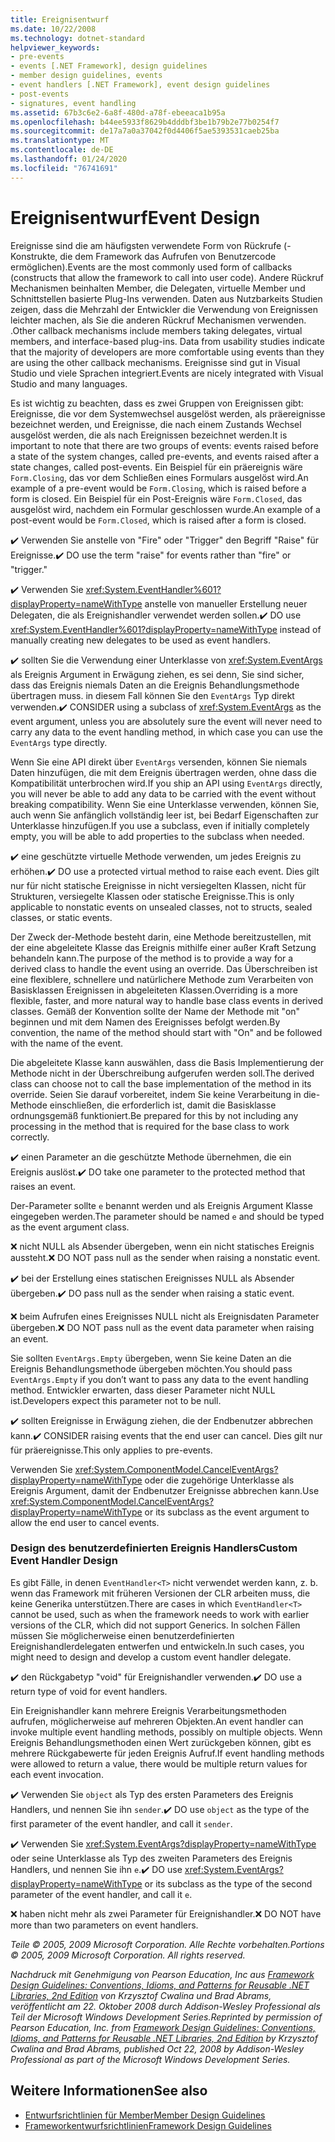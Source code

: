 ```yaml
---
title: Ereignisentwurf
ms.date: 10/22/2008
ms.technology: dotnet-standard
helpviewer_keywords:
- pre-events
- events [.NET Framework], design guidelines
- member design guidelines, events
- event handlers [.NET Framework], event design guidelines
- post-events
- signatures, event handling
ms.assetid: 67b3c6e2-6a8f-480d-a78f-ebeeaca1b95a
ms.openlocfilehash: b44ee5933f8629b4dddbf3be1b79b2e77b0254f7
ms.sourcegitcommit: de17a7a0a37042f0d4406f5ae5393531caeb25ba
ms.translationtype: MT
ms.contentlocale: de-DE
ms.lasthandoff: 01/24/2020
ms.locfileid: "76741691"
---
```

# <a name="event-design"></a><span data-ttu-id="20a59-102">Ereignisentwurf</span><span class="sxs-lookup"><span data-stu-id="20a59-102">Event Design</span></span>
<span data-ttu-id="20a59-103">Ereignisse sind die am häufigsten verwendete Form von Rückrufe (-Konstrukte, die dem Framework das Aufrufen von Benutzercode ermöglichen).</span><span class="sxs-lookup"><span data-stu-id="20a59-103">Events are the most commonly used form of callbacks (constructs that allow the framework to call into user code).</span></span> <span data-ttu-id="20a59-104">Andere Rückruf Mechanismen beinhalten Member, die Delegaten, virtuelle Member und Schnittstellen basierte Plug-Ins verwenden. Daten aus Nutzbarkeits Studien zeigen, dass die Mehrzahl der Entwickler die Verwendung von Ereignissen leichter machen, als Sie die anderen Rückruf Mechanismen verwenden. .</span><span class="sxs-lookup"><span data-stu-id="20a59-104">Other callback mechanisms include members taking delegates, virtual members, and interface-based plug-ins. Data from usability studies indicate that the majority of developers are more comfortable using events than they are using the other callback mechanisms.</span></span> <span data-ttu-id="20a59-105">Ereignisse sind gut in Visual Studio und viele Sprachen integriert.</span><span class="sxs-lookup"><span data-stu-id="20a59-105">Events are nicely integrated with Visual Studio and many languages.</span></span>

 <span data-ttu-id="20a59-106">Es ist wichtig zu beachten, dass es zwei Gruppen von Ereignissen gibt: Ereignisse, die vor dem Systemwechsel ausgelöst werden, als präereignisse bezeichnet werden, und Ereignisse, die nach einem Zustands Wechsel ausgelöst werden, die als nach Ereignissen bezeichnet werden.</span><span class="sxs-lookup"><span data-stu-id="20a59-106">It is important to note that there are two groups of events: events raised before a state of the system changes, called pre-events, and events raised after a state changes, called post-events.</span></span> <span data-ttu-id="20a59-107">Ein Beispiel für ein präereignis wäre `Form.Closing`, das vor dem Schließen eines Formulars ausgelöst wird.</span><span class="sxs-lookup"><span data-stu-id="20a59-107">An example of a pre-event would be `Form.Closing`, which is raised before a form is closed.</span></span> <span data-ttu-id="20a59-108">Ein Beispiel für ein Post-Ereignis wäre `Form.Closed`, das ausgelöst wird, nachdem ein Formular geschlossen wurde.</span><span class="sxs-lookup"><span data-stu-id="20a59-108">An example of a post-event would be `Form.Closed`, which is raised after a form is closed.</span></span>

 <span data-ttu-id="20a59-109">✔️ Verwenden Sie anstelle von "Fire" oder "Trigger" den Begriff "Raise" für Ereignisse.</span><span class="sxs-lookup"><span data-stu-id="20a59-109">✔️ DO use the term "raise" for events rather than "fire" or "trigger."</span></span>

 <span data-ttu-id="20a59-110">✔️ Verwenden Sie <xref:System.EventHandler%601?displayProperty=nameWithType> anstelle von manueller Erstellung neuer Delegaten, die als Ereignishandler verwendet werden sollen.</span><span class="sxs-lookup"><span data-stu-id="20a59-110">✔️ DO use <xref:System.EventHandler%601?displayProperty=nameWithType> instead of manually creating new delegates to be used as event handlers.</span></span>

 <span data-ttu-id="20a59-111">✔️ sollten Sie die Verwendung einer Unterklasse von <xref:System.EventArgs> als Ereignis Argument in Erwägung ziehen, es sei denn, Sie sind sicher, dass das Ereignis niemals Daten an die Ereignis Behandlungsmethode übertragen muss. in diesem Fall können Sie den `EventArgs` Typ direkt verwenden.</span><span class="sxs-lookup"><span data-stu-id="20a59-111">✔️ CONSIDER using a subclass of <xref:System.EventArgs> as the event argument, unless you are absolutely sure the event will never need to carry any data to the event handling method, in which case you can use the `EventArgs` type directly.</span></span>

 <span data-ttu-id="20a59-112">Wenn Sie eine API direkt über `EventArgs` versenden, können Sie niemals Daten hinzufügen, die mit dem Ereignis übertragen werden, ohne dass die Kompatibilität unterbrochen wird.</span><span class="sxs-lookup"><span data-stu-id="20a59-112">If you ship an API using `EventArgs` directly, you will never be able to add any data to be carried with the event without breaking compatibility.</span></span> <span data-ttu-id="20a59-113">Wenn Sie eine Unterklasse verwenden, können Sie, auch wenn Sie anfänglich vollständig leer ist, bei Bedarf Eigenschaften zur Unterklasse hinzufügen.</span><span class="sxs-lookup"><span data-stu-id="20a59-113">If you use a subclass, even if initially completely empty, you will be able to add properties to the subclass when needed.</span></span>

 <span data-ttu-id="20a59-114">✔️ eine geschützte virtuelle Methode verwenden, um jedes Ereignis zu erhöhen.</span><span class="sxs-lookup"><span data-stu-id="20a59-114">✔️ DO use a protected virtual method to raise each event.</span></span> <span data-ttu-id="20a59-115">Dies gilt nur für nicht statische Ereignisse in nicht versiegelten Klassen, nicht für Strukturen, versiegelte Klassen oder statische Ereignisse.</span><span class="sxs-lookup"><span data-stu-id="20a59-115">This is only applicable to nonstatic events on unsealed classes, not to structs, sealed classes, or static events.</span></span>

 <span data-ttu-id="20a59-116">Der Zweck der-Methode besteht darin, eine Methode bereitzustellen, mit der eine abgeleitete Klasse das Ereignis mithilfe einer außer Kraft Setzung behandeln kann.</span><span class="sxs-lookup"><span data-stu-id="20a59-116">The purpose of the method is to provide a way for a derived class to handle the event using an override.</span></span> <span data-ttu-id="20a59-117">Das Überschreiben ist eine flexiblere, schnellere und natürlichere Methode zum Verarbeiten von Basisklassen Ereignissen in abgeleiteten Klassen.</span><span class="sxs-lookup"><span data-stu-id="20a59-117">Overriding is a more flexible, faster, and more natural way to handle base class events in derived classes.</span></span> <span data-ttu-id="20a59-118">Gemäß der Konvention sollte der Name der Methode mit "on" beginnen und mit dem Namen des Ereignisses befolgt werden.</span><span class="sxs-lookup"><span data-stu-id="20a59-118">By convention, the name of the method should start with "On" and be followed with the name of the event.</span></span>

 <span data-ttu-id="20a59-119">Die abgeleitete Klasse kann auswählen, dass die Basis Implementierung der Methode nicht in der Überschreibung aufgerufen werden soll.</span><span class="sxs-lookup"><span data-stu-id="20a59-119">The derived class can choose not to call the base implementation of the method in its override.</span></span> <span data-ttu-id="20a59-120">Seien Sie darauf vorbereitet, indem Sie keine Verarbeitung in die-Methode einschließen, die erforderlich ist, damit die Basisklasse ordnungsgemäß funktioniert.</span><span class="sxs-lookup"><span data-stu-id="20a59-120">Be prepared for this by not including any processing in the method that is required for the base class to work correctly.</span></span>

 <span data-ttu-id="20a59-121">✔️ einen Parameter an die geschützte Methode übernehmen, die ein Ereignis auslöst.</span><span class="sxs-lookup"><span data-stu-id="20a59-121">✔️ DO take one parameter to the protected method that raises an event.</span></span>

 <span data-ttu-id="20a59-122">Der-Parameter sollte `e` benannt werden und als Ereignis Argument Klasse eingegeben werden.</span><span class="sxs-lookup"><span data-stu-id="20a59-122">The parameter should be named `e` and should be typed as the event argument class.</span></span>

 <span data-ttu-id="20a59-123">❌ nicht NULL als Absender übergeben, wenn ein nicht statisches Ereignis aussteht.</span><span class="sxs-lookup"><span data-stu-id="20a59-123">❌ DO NOT pass null as the sender when raising a nonstatic event.</span></span>

 <span data-ttu-id="20a59-124">✔️ bei der Erstellung eines statischen Ereignisses NULL als Absender übergeben.</span><span class="sxs-lookup"><span data-stu-id="20a59-124">✔️ DO pass null as the sender when raising a static event.</span></span>

 <span data-ttu-id="20a59-125">❌ beim Aufrufen eines Ereignisses NULL nicht als Ereignisdaten Parameter übergeben.</span><span class="sxs-lookup"><span data-stu-id="20a59-125">❌ DO NOT pass null as the event data parameter when raising an event.</span></span>

 <span data-ttu-id="20a59-126">Sie sollten `EventArgs.Empty` übergeben, wenn Sie keine Daten an die Ereignis Behandlungsmethode übergeben möchten.</span><span class="sxs-lookup"><span data-stu-id="20a59-126">You should pass `EventArgs.Empty` if you don’t want to pass any data to the event handling method.</span></span> <span data-ttu-id="20a59-127">Entwickler erwarten, dass dieser Parameter nicht NULL ist.</span><span class="sxs-lookup"><span data-stu-id="20a59-127">Developers expect this parameter not to be null.</span></span>

 <span data-ttu-id="20a59-128">✔️ sollten Ereignisse in Erwägung ziehen, die der Endbenutzer abbrechen kann.</span><span class="sxs-lookup"><span data-stu-id="20a59-128">✔️ CONSIDER raising events that the end user can cancel.</span></span> <span data-ttu-id="20a59-129">Dies gilt nur für präereignisse.</span><span class="sxs-lookup"><span data-stu-id="20a59-129">This only applies to pre-events.</span></span>

 <span data-ttu-id="20a59-130">Verwenden Sie <xref:System.ComponentModel.CancelEventArgs?displayProperty=nameWithType> oder die zugehörige Unterklasse als Ereignis Argument, damit der Endbenutzer Ereignisse abbrechen kann.</span><span class="sxs-lookup"><span data-stu-id="20a59-130">Use <xref:System.ComponentModel.CancelEventArgs?displayProperty=nameWithType> or its subclass as the event argument to allow the end user to cancel events.</span></span>

### <a name="custom-event-handler-design"></a><span data-ttu-id="20a59-131">Design des benutzerdefinierten Ereignis Handlers</span><span class="sxs-lookup"><span data-stu-id="20a59-131">Custom Event Handler Design</span></span>
 <span data-ttu-id="20a59-132">Es gibt Fälle, in denen `EventHandler<T>` nicht verwendet werden kann, z. b. wenn das Framework mit früheren Versionen der CLR arbeiten muss, die keine Generika unterstützen.</span><span class="sxs-lookup"><span data-stu-id="20a59-132">There are cases in which `EventHandler<T>` cannot be used, such as when the framework needs to work with earlier versions of the CLR, which did not support Generics.</span></span> <span data-ttu-id="20a59-133">In solchen Fällen müssen Sie möglicherweise einen benutzerdefinierten Ereignishandlerdelegaten entwerfen und entwickeln.</span><span class="sxs-lookup"><span data-stu-id="20a59-133">In such cases, you might need to design and develop a custom event handler delegate.</span></span>

 <span data-ttu-id="20a59-134">✔️ den Rückgabetyp "void" für Ereignishandler verwenden.</span><span class="sxs-lookup"><span data-stu-id="20a59-134">✔️ DO use a return type of void for event handlers.</span></span>

 <span data-ttu-id="20a59-135">Ein Ereignishandler kann mehrere Ereignis Verarbeitungsmethoden aufrufen, möglicherweise auf mehreren Objekten.</span><span class="sxs-lookup"><span data-stu-id="20a59-135">An event handler can invoke multiple event handling methods, possibly on multiple objects.</span></span> <span data-ttu-id="20a59-136">Wenn Ereignis Behandlungsmethoden einen Wert zurückgeben können, gibt es mehrere Rückgabewerte für jeden Ereignis Aufruf.</span><span class="sxs-lookup"><span data-stu-id="20a59-136">If event handling methods were allowed to return a value, there would be multiple return values for each event invocation.</span></span>

 <span data-ttu-id="20a59-137">✔️ Verwenden Sie `object` als Typ des ersten Parameters des Ereignis Handlers, und nennen Sie ihn `sender`.</span><span class="sxs-lookup"><span data-stu-id="20a59-137">✔️ DO use `object` as the type of the first parameter of the event handler, and call it `sender`.</span></span>

 <span data-ttu-id="20a59-138">✔️ Verwenden Sie <xref:System.EventArgs?displayProperty=nameWithType> oder seine Unterklasse als Typ des zweiten Parameters des Ereignis Handlers, und nennen Sie ihn `e`.</span><span class="sxs-lookup"><span data-stu-id="20a59-138">✔️ DO use <xref:System.EventArgs?displayProperty=nameWithType> or its subclass as the type of the second parameter of the event handler, and call it `e`.</span></span>

 <span data-ttu-id="20a59-139">❌ haben nicht mehr als zwei Parameter für Ereignishandler.</span><span class="sxs-lookup"><span data-stu-id="20a59-139">❌ DO NOT have more than two parameters on event handlers.</span></span>

 <span data-ttu-id="20a59-140">*Teile © 2005, 2009 Microsoft Corporation. Alle Rechte vorbehalten.*</span><span class="sxs-lookup"><span data-stu-id="20a59-140">*Portions © 2005, 2009 Microsoft Corporation. All rights reserved.*</span></span>

 <span data-ttu-id="20a59-141">*Nachdruck mit Genehmigung von Pearson Education, Inc aus [Framework Design Guidelines: Conventions, Idioms, and Patterns for Reusable .NET Libraries, 2nd Edition](https://www.informit.com/store/framework-design-guidelines-conventions-idioms-and-9780321545619) von Krzysztof Cwalina und Brad Abrams, veröffentlicht am 22. Oktober 2008 durch Addison-Wesley Professional als Teil der Microsoft Windows Development Series.*</span><span class="sxs-lookup"><span data-stu-id="20a59-141">*Reprinted by permission of Pearson Education, Inc. from [Framework Design Guidelines: Conventions, Idioms, and Patterns for Reusable .NET Libraries, 2nd Edition](https://www.informit.com/store/framework-design-guidelines-conventions-idioms-and-9780321545619) by Krzysztof Cwalina and Brad Abrams, published Oct 22, 2008 by Addison-Wesley Professional as part of the Microsoft Windows Development Series.*</span></span>

## <a name="see-also"></a><span data-ttu-id="20a59-142">Weitere Informationen</span><span class="sxs-lookup"><span data-stu-id="20a59-142">See also</span></span>

- [<span data-ttu-id="20a59-143">Entwurfsrichtlinien für Member</span><span class="sxs-lookup"><span data-stu-id="20a59-143">Member Design Guidelines</span></span>](../../../docs/standard/design-guidelines/member.md)
- [<span data-ttu-id="20a59-144">Frameworkentwurfsrichtlinien</span><span class="sxs-lookup"><span data-stu-id="20a59-144">Framework Design Guidelines</span></span>](../../../docs/standard/design-guidelines/index.md)
